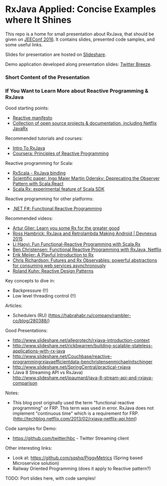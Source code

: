 # RxJava Applied: Concise Examples where It Shines

This repo is a home for small presentation about RxJava, that should be given on [JEEConf 2016](http://jeeconf.com). It contains slides, presented code samples, and some useful links.

Slides for presentation are hosted on [Slideshare](http://www.slideshare.net/neposuda).

Demo application developed along presentation slides: [Twitter Breeze](http://www.slideshare.net/neposuda).

### Short Content of the Presentation

### If You Want to Learn More about Reactive Programming & RxJava

Good starting points:
- [Reactive manifesto](http://www.reactivemanifesto.org)
- [Collection of open source projects & documentation, including Netflix JavaRx](http://reactivex.io)

Recommended tutorials and courses:
- [Intro To RxJava](https://github.com/Froussios/Intro-To-RxJava)
- [Coursera: Principles of Reactive Programming](https://www.coursera.org/course/reactive)

Reactive programming for Scala:
- [RxScala - RxJava binding](http://reactivex.io/rxscala/)
- [Scientific paper: Ingo Maier Martin Odersky: Deprecating the Observer Pattern with Scala.React](http://infoscience.epfl.ch/record/176887/files/DeprecatingObservers2012.pdf)
- [Scala.Rx: experimental feature of Scala SDK](https://github.com/lihaoyi/scala.rx)

Reactive programming for other platforms:
- [.NET F#: Functional Reactive Programming](https://fsharpforfunandprofit.com/posts/concurrency-reactive/)

Recommended videos:
- [Artur Glier: Learn you some Rx for the greater good](https://www.youtube.com/watch?v=BujWQSjtplc)
- [Ross Hambrick: RxJava and Retrolambda Making Android | Devnexus 2015](https://www.youtube.com/watch?v=vRl3u1I9v2M)
- [Li Haoyi: Fun Functional-Reactive Programming with Scala.Rx](https://www.youtube.com/watch?v=i9mPUU1gu_8)
- [Ben Christensen: Functional Reactive Programming with RxJava, Netflix](https://www.youtube.com/watch?v=_t06LRX0DV0)
- [Erik Meijer: A Playful Introduction to Rx](https://www.youtube.com/watch?v=WKore-AkisY)
- [Chris Richardson: Futures and Rx Observables: powerful abstractions for consuming web services asynchronously](https://www.youtube.com/watch?v=aZkwIA4k2xU)
- [Roland Kuhn: Reactive Design Patterns](https://www.youtube.com/watch?v=nSfXcSWq0ug)



Key concepts to dive in:
- Backpressure (!!)
- Low level threading control (!!)

Articles:
- Schedulers (RU) (https://habrahabr.ru/company/rambler-co/blog/280388/)

Good Presentations:
- http://www.slideshare.net/allegrotech/rxjava-introduction-context
- http://www.slideshare.net/rickbwarren/building-scalable-stateless-applications-with-rx-java
- http://www.slideshare.net/Couchbase/reactive-programmingrxjavaefficientdata-benchristensenmichaelnitschinger
- http://www.slideshare.net/SpringCentral/practical-rxjava
- (Java 8 Streaming API vs RxJava) http://www.slideshare.net/jpaumard/java-8-stream-api-and-rxjava-comparison

Notes:
- This blog post originally used the term "functional reactive programming" or FRP. This term was used in error.
    RxJava does not implement "continuous time" which is a requirement for FRP. (http://techblog.netflix.com/2013/02/rxjava-netflix-api.html)

Code samples for Demo:
- https://github.com/twitter/hbc - Twitter Streaming client

Other interesting links:
- Look at: https://github.com/sqshq/PiggyMetrics (Spring based Microservice solution)
- Railway Oriented Programming (does it apply to Reactive pattern?)


TODO: Port slides here, with code samples!
